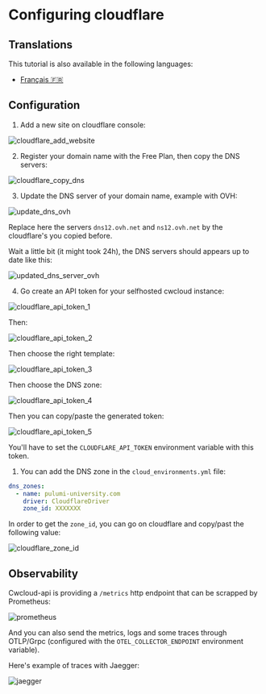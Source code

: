 # Configuring cloudflare

## Translations

This tutorial is also available in the following languages:
* [Français 🇫🇷](../../../translations/fr/tutorials/selfhosted/configuration/cloudflare.md)

## Configuration

1. Add a new site on cloudflare console:

![cloudflare_add_website](../../../img/cloudflare_add_website.png)

2. Register your domain name with the Free Plan, then copy the DNS servers:

![cloudflare_copy_dns](../../../img/cloudflare_copy_dns.png)

3. Update the DNS server of your domain name, example with OVH:

![update_dns_ovh](../../../img/update_dns_ovh.png)

Replace here the servers `dns12.ovh.net` and `ns12.ovh.net` by the cloudflare's you copied before.

Wait a little bit (it might took 24h), the DNS servers should appears up to date like this:

![updated_dns_server_ovh](../../../img/updated_dns_server_ovh.png)

4. Go create an API token for your selfhosted cwcloud instance:

![cloudflare_api_token_1](../../../img/cloudflare_api_token_1.png)

Then:

![cloudflare_api_token_2](../../../img/cloudflare_api_token_2.png)

Then choose the right template:

![cloudflare_api_token_3](../../../img/cloudflare_api_token_3.png)

Then choose the DNS zone:

![cloudflare_api_token_4](../../../img/cloudflare_api_token_4.png)

Then you can copy/paste the generated token:

![cloudflare_api_token_5](../../../img/cloudflare_api_token_5.png)

You'll have to set the `CLOUDFLARE_API_TOKEN` environment variable with this token.

1. You can add the DNS zone in the `cloud_environments.yml` file:

```yaml
dns_zones:
  - name: pulumi-university.com
    driver: CloudflareDriver
    zone_id: XXXXXXX
```

In order to get the `zone_id`, you can go on cloudflare and copy/past the following value:

![cloudflare_zone_id](../../../img/cloudflare_zone_id.png)

## Observability

Cwcloud-api is providing a `/metrics` http endpoint that can be scrapped by Prometheus:

![prometheus](../../../img/prometheus.png)

And you can also send the metrics, logs and some traces through OTLP/Grpc (configured with the `OTEL_COLLECTOR_ENDPOINT` environment variable).

Here's example of traces with Jaegger:

![jaegger](../../../img/jaegger.png)
